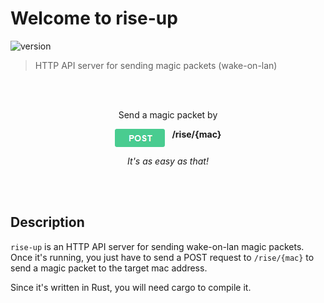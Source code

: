 # Welcome to rise-up
![version](https://img.shields.io/badge/version-0.1.0-blue?style=for-the-badge)
> HTTP API server for sending magic packets (wake-on-lan)

<br><br>
<p align="center">Send a magic packet by</p>
<p align="center"><img src="docs/POST.png" align="top"/>&nbsp;&nbsp;&nbsp;<b>/rise/{mac}</b></p>
<p align="center"><i>It's as easy as that!</i></p>
<br><br>

## Description
`rise-up` is an HTTP API server for sending wake-on-lan magic packets. Once it's running, you just have to send a POST request to `/rise/{mac}` to send a magic packet to the target mac address.

Since it's written in Rust, you will need cargo to compile it.